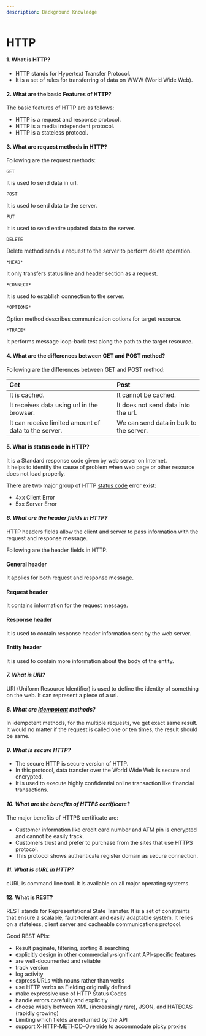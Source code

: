 ```yaml
---
description: Background Knowledge
---
```


# HTTP

#### 1. What is HTTP?

* HTTP stands for Hypertext Transfer Protocol. 
* It is a set of rules for transferring of data on WWW \(World Wide Web\).

#### 2. What are the basic Features of HTTP?

The basic features of HTTP are as follows:

* HTTP is a request and response protocol.
* HTTP is a media independent protocol.
* HTTP is a stateless protocol.

#### 3. What are request methods in HTTP?

Following are the request methods:

```text
GET
```

It is used to send data in url.

```text
POST
```

It is used to send data to the server.

```text
PUT
```

It is used to send entire updated data to the server.

```text
DELETE  
```

Delete method sends a request to the server to perform delete operation.

```text
*HEAD*
```

It only transfers status line and header section as a request.

```text
*CONNECT* 
```

It is used to establish connection to the server.

```text
*OPTIONS* 
```

Option method describes communication options for target resource.

```text
*TRACE* 
```

It performs message loop-back test along the path to the target resource.

#### 4. What are the differences between GET and POST method?

Following are the differences between GET and POST method:

| Get | Post |
| :--- | :--- |
| It is cached. | It cannot be cached. |
| It receives data using url in the browser. | It does not send data into the url. |
| It can receive limited amount of data to the server. | We can send data in bulk to the server. |

#### 5. What is status code in HTTP?

It is a Standard response code given by web server on Internet.  
It helps to identify the cause of problem when web page or other resource does not load properly.

There are two major group of HTTP [status code](https://www.restapitutorial.com/httpstatuscodes.html) error exist:

* 4xx Client Error
* 5xx Server Error

#### _6. What are the header fields in HTTP?_

HTTP headers fields allow the client and server to pass information with the request and response message.

Following are the header fields in HTTP:

#### General header

It applies for both request and response message.

#### Request header

It contains information for the request message.

#### Response header

It is used to contain response header information sent by the web server.

#### Entity header

It is used to contain more information about the body of the entity.

#### _7. What is URI?_

URI \(Uniform Resource Identifier\) is used to define the identity of something on the web. It can represent a piece of a url.

#### _8. What are_ [_Idempotent_](https://sofish.github.io/restcookbook/http%20methods/idempotency/) _methods?_

In idempotent methods, for the multiple requests, we get exact same result.  
It would no matter if the request is called one or ten times, the result should be same.

#### _9. What is secure HTTP?_

* The secure HTTP is secure version of HTTP. 
* In this protocol, data transfer over the World Wide Web is secure and encrypted. 
* It is used to execute highly confidential online transaction like financial transactions.

#### _10. What are the benefits of HTTPS certificate?_

The major benefits of HTTPS certificate are:

* Customer information like credit card number and ATM pin is encrypted and cannot be easily track.  
* Customers trust and prefer to purchase from the sites that use HTTPS protocol.  
* This protocol shows authenticate register domain as secure connection.  

#### _11. What is cURL in HTTP?_

cURL is command line tool. It is available on all major operating systems.

#### 12. What is [REST](https://sofish.github.io/restcookbook/)?

REST stands for Representational State Transfer. It is a set of constraints that ensure a scalable, fault-tolerant and easily adaptable system. It relies on a stateless, client server and cacheable communications protocol.

Good REST APIs:

* Result paginate, filtering, sorting & searching
* explicitly design in other commercially-significant API-specific features
* are well-documented and reliable
* track version
* log activity
* express URLs with nouns rather than verbs
* use HTTP verbs as Fielding originally defined
* make expressive use of HTTP Status Codes
* handle errors carefully and explicitly
* choose wisely between XML \(increasingly rare\), JSON, and HATEOAS \(rapidly growing\)
* Limiting which fields are returned by the API
* support X-HTTP-METHOD-Override to accommodate picky proxies

